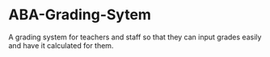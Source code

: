 # ABA-Grading-Sytem
A grading system for teachers and staff so that they can input grades easily and have it calculated for them.

